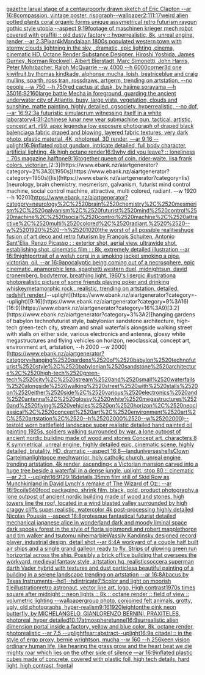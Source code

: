 [gaze](https://www.ebank.nz/aiartgenerator?category=gaze)[the larval stage of a centaur](https://www.ebank.nz/aiartgenerator?category=the%2520larval%2520stage%2520of%2520a%2520centaur)[poorly drawn sketch of Eric Clapton --ar 16:8](https://www.ebank.nz/aiartgenerator?category=poorly%2520drawn%2520sketch%2520of%2520Eric%2520Clapton%2520--ar%252016%3A8)[compassion, vintage poster, risograph](https://www.ebank.nz/aiartgenerator?category=compassion%2C%2520vintage%2520poster%2C%2520risograph)[--wallpaper](https://www.ebank.nz/aiartgenerator?category=--wallpaper)[2:1](https://www.ebank.nz/aiartgenerator?category=2%3A1)[11:17](https://www.ebank.nz/aiartgenerator?category=11%3A17)[weird alien potted plants coral organic forms unique assymetrical  retro futurism raygun gothic style utopia --aspect 9:19](https://www.ebank.nz/aiartgenerator?category=weird%2520alien%2520potted%2520plants%2520coral%2520organic%2520forms%2520unique%2520assymetrical%2520%2520retro%2520futurism%2520raygun%2520gothic%2520style%2520utopia%2520--aspect%25209%3A19)[footage of maschinen krieger mech robot covered with graffiti :: old dusty factory :: hyperrealistic, 8k, unreal engine, render --ar 2:3](https://www.ebank.nz/aiartgenerator?category=footage%2520of%2520maschinen%2520krieger%2520mech%2520robot%2520covered%2520with%2520graffiti%2520%3A%3A%2520old%2520dusty%2520factory%2520%3A%3A%2520hyperrealistic%2C%25208k%2C%2520unreal%2520engine%2C%2520render%2520--ar%25202%3A3)[Pixar](https://www.ebank.nz/aiartgenerator?category=Pixar)[4k](https://www.ebank.nz/aiartgenerator?category=4k)[Mandala](https://www.ebank.nz/aiartgenerator?category=Mandala)[an 1800s populated western town with stormy clouds lightning in the sky , dramatic, epic lighting ,cinema, cinematic HD, Octane Render Substance Designer. Hiroshi Yoshida, James Gurney, Norman Rockwell, Albert Bierstadt, Marc Simonetti, John Harris, Peter Mohrbacher, Ralph McQuarrie --w 4000 --h 6000](https://www.ebank.nz/aiartgenerator?category=an%25201800s%2520populated%2520western%2520town%2520with%2520stormy%2520clouds%2520lightning%2520in%2520the%2520sky%2520%2C%2520dramatic%2C%2520epic%2520lighting%2520%2Ccinema%2C%2520cinematic%2520HD%2C%2520Octane%2520Render%2520Substance%2520Designer.%2520Hiroshi%2520Yoshida%2C%2520James%2520Gurney%2C%2520Norman%2520Rockwell%2C%2520Albert%2520Bierstadt%2C%2520Marc%2520Simonetti%2C%2520John%2520Harris%2C%2520Peter%2520Mohrbacher%2C%2520Ralph%2520McQuarrie%2520--w%25204000%2520--h%25206000)[corner](https://www.ebank.nz/aiartgenerator?category=corner)[3d one kiwifruit,by thomas kindkade, alphonse mucha, loish, beatriceblue and craig mullins, sparth, ross tran, rossdraws, artgerm, trending on artstation, --no people --w 750 --h 750](https://www.ebank.nz/aiartgenerator?category=3d%2520one%2520kiwifruit%2Cby%2520thomas%2520kindkade%2C%2520alphonse%2520mucha%2C%2520loish%2C%2520beatriceblue%2520and%2520craig%2520mullins%2C%2520sparth%2C%2520ross%2520tran%2C%2520rossdraws%2C%2520artgerm%2C%2520trending%2520on%2520artstation%2C%2520--no%2520people%2520--w%2520750%2520--h%2520750)[red cactus at dusk, by hajime sorayama —h 350](https://www.ebank.nz/aiartgenerator?category=red%2520cactus%2520at%2520dusk%2C%2520by%2520hajime%2520sorayama%2520%E2%80%94h%2520350)[16:9](https://www.ebank.nz/aiartgenerator?category=16%3A9)[2160](https://www.ebank.nz/aiartgenerator?category=2160)[large battle Mecha in foreground, guarding the ancient underwater city of Atlantis, busy, large vista, vegetation, clouds and sunshine, matte painting, highly detailed, cgsociety, hyperrealistic, --no dof, --ar 16:9](https://www.ebank.nz/aiartgenerator?category=large%2520battle%2520Mecha%2520in%2520foreground%2C%2520guarding%2520the%2520ancient%2520underwater%2520city%2520of%2520Atlantis%2C%2520busy%2C%2520large%2520vista%2C%2520vegetation%2C%2520clouds%2520and%2520sunshine%2C%2520matte%2520painting%2C%2520highly%2520detailed%2C%2520cgsociety%2C%2520hyperrealistic%2C%2520--no%2520dof%2C%2520--ar%252016%3A9)[2:3](https://www.ebank.nz/aiartgenerator?category=2%3A3)[a futuristic simulacrum witnessing itself in a white laboratory](https://www.ebank.nz/aiartgenerator?category=a%2520futuristic%2520simulacrum%2520witnessing%2520itself%2520in%2520a%2520white%2520laboratory)[4:3](https://www.ebank.nz/aiartgenerator?category=4%3A3)[1:2](https://www.ebank.nz/aiartgenerator?category=1%3A2)[chinese lunar new year submachine gun, tactical, artistic, concept art, r99, apex legends](https://www.ebank.nz/aiartgenerator?category=chinese%2520lunar%2520new%2520year%2520submachine%2520gun%2C%2520tactical%2C%2520artistic%2C%2520concept%2520art%2C%2520r99%2C%2520apex%2520legends)[a low exposure photograph of draped black balenciaga fabric draped and blowing, layered fabric textures, very dark photo, plastic material, 4K, photoreal, 3D render, —ar 9:16 --uplight](https://www.ebank.nz/aiartgenerator?category=a%2520low%2520exposure%2520photograph%2520of%2520draped%2520black%2520balenciaga%2520fabric%2520draped%2520and%2520blowing%2C%2520layered%2520fabric%2520textures%2C%2520very%2520dark%2520photo%2C%2520plastic%2520material%2C%25204K%2C%2520photoreal%2C%25203D%2520render%2C%2520%E2%80%94ar%25209%3A16%2520--uplight)[16:9](https://www.ebank.nz/aiartgenerator?category=16%3A9)[inflated robot gundam, intricate detailed, full body character, artificial lighting, 4k high octane render](https://www.ebank.nz/aiartgenerator?category=inflated%2520robot%2520gundam%2C%2520intricate%2520detailed%2C%2520full%2520body%2520character%2C%2520artificial%2520lighting%2C%25204k%2520high%2520octane%2520render)[16:9](https://www.ebank.nz/aiartgenerator?category=16%3A9)[why did you leave?   ::   loneliness   ::  70s magazine halftone](https://www.ebank.nz/aiartgenerator?category=why%2520did%2520you%2520leave%3F%2520%2520%2520%3A%3A%2520%2520%2520loneliness%2520%2520%2520%3A%3A%2520%252070s%2520magazine%2520halftone)[9:16](https://www.ebank.nz/aiartgenerator?category=9%3A16)[together,](https://www.ebank.nz/aiartgenerator?category=together%2C)[queen of coin. rider-waite. lisa frank colors. victorian.](https://www.ebank.nz/aiartgenerator?category=queen%2520of%2520coin.%2520rider-waite.%2520lisa%2520frank%2520colors.%2520victorian.)[2:3](https://www.ebank.nz/aiartgenerator?category=2%3A3)[1950s](https://www.ebank.nz/aiartgenerator?category=1950s)[lis](https://www.ebank.nz/aiartgenerator?category=lis)[neurology, brain chemistry, mesmerism, galvanism, futurist mind control machine, social control machine, attractive, multi colored, radiant.  --w 1920 --h 1020](https://www.ebank.nz/aiartgenerator?category=neurology%2C%2520brain%2520chemistry%2C%2520mesmerism%2C%2520galvanism%2C%2520futurist%2520mind%2520control%2520machine%2C%2520social%2520control%2520machine%2C%2520attractive%2C%2520multi%2520colored%2C%2520radiant.%2520%2520--w%25201920%2520--h%25201020)[the worst of all possible realities](https://www.ebank.nz/aiartgenerator?category=the%2520worst%2520of%2520all%2520possible%2520realities)[huge  fusion of art deco and retro futurism by François Schuiten, Antonio Sant'Elia, Renzo Picasso : : exterior shot, aerial view, ultrawide shot, establishing shot, cinematic film : : 8k, extremely detailed illustration  --ar 16:9](https://www.ebank.nz/aiartgenerator?category=huge%2520%2520fusion%2520of%2520art%2520deco%2520and%2520retro%2520futurism%2520by%2520Fran%C3%A7ois%2520Schuiten%2C%2520Antonio%2520Sant%27Elia%2C%2520Renzo%2520Picasso%2520%3A%2520%3A%2520exterior%2520shot%2C%2520aerial%2520view%2C%2520ultrawide%2520shot%2C%2520establishing%2520shot%2C%2520cinematic%2520film%2520%3A%2520%3A%25208k%2C%2520extremely%2520detailed%2520illustration%2520%2520--ar%252016%3A9)[night](https://www.ebank.nz/aiartgenerator?category=night)[portrait of a welsh corgi in a smoking jacket smoking a pipe, victorian, oil, --ar 16:9](https://www.ebank.nz/aiartgenerator?category=portrait%2520of%2520a%2520welsh%2520corgi%2520in%2520a%2520smoking%2520jacket%2520smoking%2520a%2520pipe%2C%2520victorian%2C%2520oil%2C%2520--ar%252016%3A9)[apocalyptic being coming out of a necrosphere, epic cinematic, anamorphic lens, spaghetti western duel, midnightsun, david cronemberg, bodyterror, breathing light, 1960's lisergic illustration](https://www.ebank.nz/aiartgenerator?category=apocalyptic%2520being%2520coming%2520out%2520of%2520a%2520necrosphere%2C%2520epic%2520cinematic%2C%2520anamorphic%2520lens%2C%2520spaghetti%2520western%2520duel%2C%2520midnightsun%2C%2520david%2520cronemberg%2C%2520bodyterror%2C%2520breathing%2520light%2C%25201960%27s%2520lisergic%2520illustration)[a photorealistic picture of some friends playing poker and drinking whiskey](https://www.ebank.nz/aiartgenerator?category=a%2520photorealistic%2520picture%2520of%2520some%2520friends%2520playing%2520poker%2520and%2520drinking%2520whiskey)[metamorphic rock , realistic, trending on artstation, detailed, redshift render.](https://www.ebank.nz/aiartgenerator?category=metamorphic%2520rock%2520%2C%2520realistic%2C%2520trending%2520on%2520artstation%2C%2520detailed%2C%2520redshift%2520render.)[--uplight](https://www.ebank.nz/aiartgenerator?category=--uplight)[9:16](https://www.ebank.nz/aiartgenerator?category=9%3A16)[16:9](https://www.ebank.nz/aiartgenerator?category=16%3A9)[3:2](https://www.ebank.nz/aiartgenerator?category=3%3A2)[hanging gardens of babylon technofuturist style, babylonian sandstone architecture, high-tech green-tech city, stream and small waterfalls alongside walking street with stalls on either side, various electronics and antenna, glossy white megastructures and flying vehicles on horizon, neoclassical, concept art, environment art, artstation, --h 2000 --w 2000](https://www.ebank.nz/aiartgenerator?category=hanging%2520gardens%2520of%2520babylon%2520technofuturist%2520style%2C%2520babylonian%2520sandstone%2520architecture%2C%2520high-tech%2520green-tech%2520city%2C%2520stream%2520and%2520small%2520waterfalls%2520alongside%2520walking%2520street%2520with%2520stalls%2520on%2520either%2520side%2C%2520various%2520electronics%2520and%2520antenna%2C%2520glossy%2520white%2520megastructures%2520and%2520flying%2520vehicles%2520on%2520horizon%2C%2520neoclassical%2C%2520concept%2520art%2C%2520environment%2520art%2C%2520artstation%2C%2520--h%25202000%2520--w%25202000)[--test](https://www.ebank.nz/aiartgenerator?category=--test)[old worn battlefield landscape super realistic detailed hand painted oil painting 1925s, soldiers walking surrounded by war, a lone outpost of ancient nordic building made of wood and stones Concept art, characters 8 K symmetrical, unreal engine, highly detailed  epic, cinematic scene, highly detailed,  brutality, HD, dramatic --aspect 16:8](https://www.ebank.nz/aiartgenerator?category=old%2520worn%2520battlefield%2520landscape%2520super%2520realistic%2520detailed%2520hand%2520painted%2520oil%2520painting%25201925s%2C%2520soldiers%2520walking%2520surrounded%2520by%2520war%2C%2520a%2520lone%2520outpost%2520of%2520ancient%2520nordic%2520building%2520made%2520of%2520wood%2520and%2520stones%2520Concept%2520art%2C%2520characters%25208%2520K%2520symmetrical%2C%2520unreal%2520engine%2C%2520highly%2520detailed%2520%2520epic%2C%2520cinematic%2520scene%2C%2520highly%2520detailed%2C%2520%2520brutality%2C%2520HD%2C%2520dramatic%2520--aspect%252016%3A8)[—land](https://www.ebank.nz/aiartgenerator?category=%E2%80%94land)[universe](https://www.ebank.nz/aiartgenerator?category=universe)[shells](https://www.ebank.nz/aiartgenerator?category=shells)[Clown Cartel](https://www.ebank.nz/aiartgenerator?category=Clown%2520Cartel)[man](https://www.ebank.nz/aiartgenerator?category=man)[light](https://www.ebank.nz/aiartgenerator?category=light)[pope mechwarrior, holy catholic church, unreal engine, trending artstation, 4k render, ascending](https://www.ebank.nz/aiartgenerator?category=pope%2520mechwarrior%2C%2520holy%2520catholic%2520church%2C%2520unreal%2520engine%2C%2520trending%2520artstation%2C%25204k%2520render%2C%2520ascending)[< a Victorian mansion carved into a huge tree beside a waterfall in a dense jungle, uplight, stop 80 :: cinematic —ar 2:3 --uplight](https://www.ebank.nz/aiartgenerator?category=%3C%2520a%2520Victorian%2520mansion%2520carved%2520into%2520a%2520huge%2520tree%2520beside%2520a%2520waterfall%2520in%2520a%2520dense%2520jungle%2C%2520uplight%2C%2520stop%252080%2520%3A%3A%2520cinematic%2520%E2%80%94ar%25202%3A3%2520--uplight)[16:9](https://www.ebank.nz/aiartgenerator?category=16%3A9)[12](https://www.ebank.nz/aiartgenerator?category=12)[9:16](https://www.ebank.nz/aiartgenerator?category=9%3A16)[details,](https://www.ebank.nz/aiartgenerator?category=details%2C)[35mm film still of Skid Row as Munchkinland in David Lynch's remake of The Wizard of Oz:: --ar 16:9](https://www.ebank.nz/aiartgenerator?category=35mm%2520film%2520still%2520of%2520Skid%2520Row%2520as%2520Munchkinland%2520in%2520David%2520Lynch%27s%2520remake%2520of%2520The%2520Wizard%2520of%2520Oz%3A%3A%2520--ar%252016%3A9)[coils](https://www.ebank.nz/aiartgenerator?category=coils)[640](https://www.ebank.nz/aiartgenerator?category=640)[food packaging, shrink film, black, gold, product photography,](https://www.ebank.nz/aiartgenerator?category=food%2520packaging%2C%2520shrink%2520film%2C%2520black%2C%2520gold%2C%2520product%2520photography%2C)[a lone outpost of ancient nordic building made of wood and stones, high towers line the roof,  located in a wind blasted valley surrounded by high craggy cliffs super realistic, watercolor 4k post-processing highly detailed Nicolas Poussin  --aspect 16:8](https://www.ebank.nz/aiartgenerator?category=a%2520lone%2520outpost%2520of%2520ancient%2520nordic%2520building%2520made%2520of%2520wood%2520and%2520stones%2C%2520high%2520towers%2520line%2520the%2520roof%2C%2520%2520located%2520in%2520a%2520wind%2520blasted%2520valley%2520surrounded%2520by%2520high%2520craggy%2520cliffs%2520super%2520realistic%2C%2520watercolor%25204k%2520post-processing%2520highly%2520detailed%2520Nicolas%2520Poussin%2520%2520--aspect%252016%3A8)[grotesque fantastical futurist detailed mechanical japanese alice in wonderland dark and moody liminal space dark spooky forest in the style of floria sigismondi and robert mapplethorpe and tim walker and tsutomu nihei](https://www.ebank.nz/aiartgenerator?category=grotesque%2520fantastical%2520futurist%2520detailed%2520mechanical%2520japanese%2520alice%2520in%2520wonderland%2520dark%2520and%2520moody%2520liminal%2520space%2520dark%2520spooky%2520forest%2520in%2520the%2520style%2520of%2520floria%2520sigismondi%2520and%2520robert%2520mapplethorpe%2520and%2520tim%2520walker%2520and%2520tsutomu%2520nihei)[marble](https://www.ebank.nz/aiartgenerator?category=marble)[Wassily Kandinsky designed record player, industrial design, detail shot --ar 6:4](https://www.ebank.nz/aiartgenerator?category=Wassily%2520Kandinsky%2520designed%2520record%2520player%2C%2520industrial%2520design%2C%2520detail%2520shot%2520--ar%25206%3A4)[A workyard of a couple half built air ships and a single grand galleon ready to fly. Strips of glowing green run horizontal across the ship. Possibly a brick office building that oversees the workyard. medieval fantasy style, artstation hq, realistic](https://www.ebank.nz/aiartgenerator?category=A%2520workyard%2520of%2520a%2520couple%2520half%2520built%2520air%2520ships%2520and%2520a%2520single%2520grand%2520galleon%2520ready%2520to%2520fly.%2520Strips%2520of%2520glowing%2520green%2520run%2520horizontal%2520across%2520the%2520ship.%2520Possibly%2520a%2520brick%2520office%2520building%2520that%2520oversees%2520the%2520workyard.%2520medieval%2520fantasy%2520style%2C%2520artstation%2520hq%2C%2520realistic)[soccer](https://www.ebank.nz/aiartgenerator?category=soccer)[a superman darth Vader hybrid with textures and dust particles](https://www.ebank.nz/aiartgenerator?category=a%2520superman%2520darth%2520Vader%2520hybrid%2520with%2520textures%2520and%2520dust%2520particles)[a beautiful painting of a building in a serene landscape,trending on artstation --ar 16:8](https://www.ebank.nz/aiartgenerator?category=a%2520beautiful%2520painting%2520of%2520a%2520building%2520in%2520a%2520serene%2520landscape%2Ctrending%2520on%2520artstation%2520--ar%252016%3A8)[Abacus by Texas Instruments](https://www.ebank.nz/aiartgenerator?category=Abacus%2520by%2520Texas%2520Instruments)[--hd](https://www.ebank.nz/aiartgenerator?category=--hd)[1](https://www.ebank.nz/aiartgenerator?category=1)[--hd](https://www.ebank.nz/aiartgenerator?category=--hd)[intricate](https://www.ebank.nz/aiartgenerator?category=intricate)[7:5](https://www.ebank.nz/aiartgenerator?category=7%3A5)[color and light on moorish tile](https://www.ebank.nz/aiartgenerator?category=color%2520and%2520light%2520on%2520moorish%2520tile)[illustration](https://www.ebank.nz/aiartgenerator?category=illustration)[retro astronaut, vector line art, logo, High contrast](https://www.ebank.nz/aiartgenerator?category=retro%2520astronaut%2C%2520vector%2520line%2520art%2C%2520logo%2C%2520High%2520contrast)[1970s times square after midnight :: neon lights :: 8k :: octane render :: field of view :: volumetric lighting --wallpaper](https://www.ebank.nz/aiartgenerator?category=1970s%2520times%2520square%2520after%2520midnight%2520%3A%3A%2520neon%2520lights%2520%3A%3A%25208k%2520%3A%3A%2520octane%2520render%2520%3A%3A%2520field%2520of%2520view%2520%3A%3A%2520volumetric%2520lighting%2520--wallpaper)[group photo, conjoined felt animals, grotty, ugly, old photographs, hyper-realism](https://www.ebank.nz/aiartgenerator?category=group%2520photo%2C%2520conjoined%2520felt%2520animals%2C%2520grotty%2C%2520ugly%2C%2520old%2520photographs%2C%2520hyper-realism)[9:16](https://www.ebank.nz/aiartgenerator?category=9%3A16)[1920](https://www.ebank.nz/aiartgenerator?category=1920)[leighton](https://www.ebank.nz/aiartgenerator?category=leighton)[the pink neon butterfly, by MICHELANGELO, GIANLORENZO BERNINI, PRAXITELES, photoreal, hyper detailed](https://www.ebank.nz/aiartgenerator?category=the%2520pink%2520neon%2520butterfly%2C%2520by%2520MICHELANGELO%2C%2520GIANLORENZO%2520BERNINI%2C%2520PRAXITELES%2C%2520photoreal%2C%2520hyper%2520detailed)[10:17](https://www.ebank.nz/aiartgenerator?category=10%3A17)[atmosphere](https://www.ebank.nz/aiartgenerator?category=atmosphere)[tunnel](https://www.ebank.nz/aiartgenerator?category=tunnel)[16:9](https://www.ebank.nz/aiartgenerator?category=16%3A9)[surrealistic alien dimension portal inside a factory, yellow and blue color, 8k, octane render, photorealistic --ar 7:5 --uplight](https://www.ebank.nz/aiartgenerator?category=surrealistic%2520alien%2520dimension%2520portal%2520inside%2520a%2520factory%2C%2520yellow%2520and%2520blue%2520color%2C%25208k%2C%2520octane%2520render%2C%2520photorealistic%2520--ar%25207%3A5%2520--uplight)[fear::abstract](https://www.ebank.nz/aiartgenerator?category=fear%3A%3Aabstract)[--uplight](https://www.ebank.nz/aiartgenerator?category=--uplight)[16:9](https://www.ebank.nz/aiartgenerator?category=16%3A9)[a citadel :: in the style of ergo proxy, bernie wrightson, mucha --w 160 --h 256](https://www.ebank.nz/aiartgenerator?category=a%2520citadel%2520%3A%3A%2520in%2520the%2520style%2520of%2520ergo%2520proxy%2C%2520bernie%2520wrightson%2C%2520mucha%2520--w%2520160%2520--h%2520256)[keen vision ordinary human life, like hearing the grass grow and the heart beat we die mighty roar which lies on the other side of silence —ar 16:9](https://www.ebank.nz/aiartgenerator?category=keen%2520vision%2520ordinary%2520human%2520life%2C%2520like%2520hearing%2520the%2520grass%2520grow%2520and%2520the%2520heart%2520beat%2520we%2520die%2520mighty%2520roar%2520which%2520lies%2520on%2520the%2520other%2520side%2520of%2520silence%2520%E2%80%94ar%252016%3A9)[inflated plastic cubes made of concrete, covered with plastic foil, high tech details, hard light, high contrast, frontal](https://www.ebank.nz/aiartgenerator?category=inflated%2520plastic%2520cubes%2520made%2520of%2520concrete%2C%2520covered%2520with%2520plastic%2520foil%2C%2520high%2520tech%2520details%2C%2520hard%2520light%2C%2520high%2520contrast%2C%2520frontal)